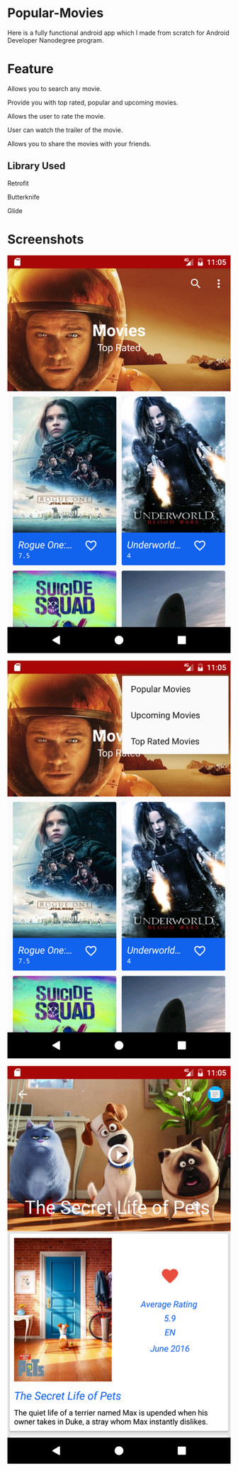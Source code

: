 # Popular-Movies
Here is a fully functional android app which I made from scratch for Android Developer Nanodegree program. 


# Feature
 Allows you to search any movie.
 
 Provide you with top rated, popular and upcoming movies.
 
 Allows the user to rate the movie.
 
 User can watch the trailer of the movie.
 
 Allows you to share the movies with your friends.
 
 
## Library Used
 
 Retrofit
 
 Butterknife
 
 Glide
 
 
 
 
 # Screenshots
 
 ![Alt text](Screenshot_1482419098.png )
 

 
 ![Alt text]( Screenshot_1482419105.png )
 
 
 ![Alt text](  Screenshot_1482419129.png )



 
 
